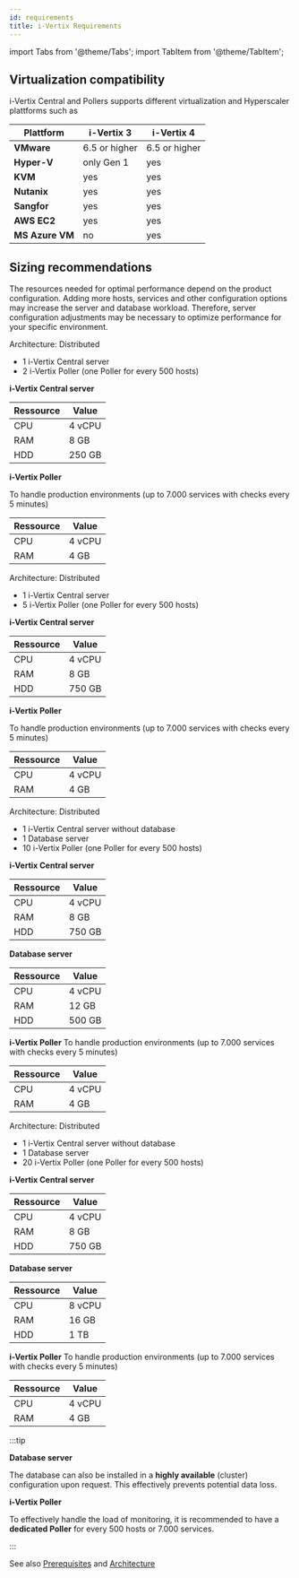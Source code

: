 ```yaml
---
id: requirements
title: i-Vertix Requirements
---
```


import Tabs from '@theme/Tabs';
import TabItem from '@theme/TabItem';

## Virtualization compatibility

i-Vertix Central and Pollers supports different virtualization and Hyperscaler plattforms such as

| **Plattform**   | **i-Vertix 3** | **i-Vertix 4** |
|-----------------|----------------|----------------|
| **VMware**      | 6.5 or higher  | 6.5 or higher  |
| **Hyper-V**     | only Gen 1     | yes            |
| **KVM**         | yes            | yes            |
| **Nutanix**     | yes            | yes            |
| **Sangfor**     | yes            | yes            |
| **AWS EC2**     | yes            | yes            |
| **MS Azure VM** | no             | yes            |

## Sizing recommendations

The resources needed for optimal performance depend on the product configuration. Adding more hosts, services and other
configuration options may increase the server and database workload. Therefore, server configuration adjustments may be
necessary to optimize performance for your specific environment.

<Tabs>
<TabItem value="1000" label="1.000 Hosts" default>

Architecture: Distributed

* 1 i-Vertix Central server
* 2 i-Vertix Poller (one Poller for every 500 hosts)

**i-Vertix Central server**

| **Ressource** | **Value** |
|---------------|-----------|
| CPU           | 4 vCPU    |
| RAM           | 8 GB      |
| HDD           | 250 GB    |

**i-Vertix Poller**

To handle production environments (up to 7.000 services with checks every 5 minutes)

| **Ressource** | **Value** |
|---------------|-----------|
| CPU           | 4 vCPU    |
| RAM           | 4 GB      |

</TabItem>
<TabItem value="2500" label="2.500 Hosts">

Architecture: Distributed

* 1 i-Vertix Central server
* 5 i-Vertix Poller (one Poller for every 500 hosts)

**i-Vertix Central server**

| **Ressource** | **Value** |
|---------------|-----------|
| CPU           | 4 vCPU    |
| RAM           | 8 GB      |
| HDD           | 750 GB    |

**i-Vertix Poller**

To handle production environments (up to 7.000 services with checks every 5 minutes)

| **Ressource** | **Value** |
|---------------|-----------|
| CPU           | 4 vCPU    |
| RAM           | 4 GB      |

</TabItem>
<TabItem value="5000" label="5.000 Hosts">

Architecture: Distributed

* 1 i-Vertix Central server without database
* 1 Database server
* 10 i-Vertix Poller (one Poller for every 500 hosts)

**i-Vertix Central server**

| **Ressource** | **Value** |
|---------------|-----------|
| CPU           | 4 vCPU    |
| RAM           | 8 GB      |
| HDD           | 750 GB    |

**Database server**

| **Ressource** | **Value** |
|---------------|-----------|
| CPU           | 4 vCPU    |
| RAM           | 12 GB     |
| HDD           | 500 GB    |

**i-Vertix Poller**
To handle production environments (up to 7.000 services with checks every 5 minutes)

| **Ressource** | **Value** |
|---------------|-----------|
| CPU           | 4 vCPU    |
| RAM           | 4 GB      |

</TabItem>
<TabItem value="10000" label="10.000 Hosts">

Architecture: Distributed

* 1 i-Vertix Central server without database
* 1 Database server
* 20 i-Vertix Poller (one Poller for every 500 hosts)

**i-Vertix Central server**

| **Ressource** | **Value** |
|---------------|-----------|
| CPU           | 4 vCPU    |
| RAM           | 8 GB      |
| HDD           | 750 GB    |

**Database server**

| **Ressource** | **Value** |
|---------------|-----------|
| CPU           | 8 vCPU    |
| RAM           | 16 GB     |
| HDD           | 1 TB      |

**i-Vertix Poller**
To handle production environments (up to 7.000 services with checks every 5 minutes)

| **Ressource** | **Value** |
|---------------|-----------|
| CPU           | 4 vCPU    |
| RAM           | 4 GB      |

</TabItem>
<TabItem value="over-10000" label="Over 10.000 Hosts">

</TabItem>
</Tabs>

:::tip

**Database server**

The database can also be installed in a **highly available** (cluster) configuration upon request. This effectively
prevents potential data loss.

**i-Vertix Poller**

To effectively handle the load of monitoring, it is recommended to have a **dedicated Poller** for every 500 hosts or
7.000 services.

:::

See also [Prerequisites](../../installation/before-you-start/prerequisites.md)
and [Architecture](../../installation/before-you-start/architecture.md)
